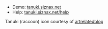 
* Demo: [tanuki.siznax.net](http://tanuki.siznax.net/)
* Help: [tanuki.siznax.net/help](http://tanuki.siznax.net/help)

Tanuki (raccoon) icon courtesy of [artrelatedblog](http://artrelatedblog.wordpress.com/2012/08/06/new-pixel-art-avatar/)

